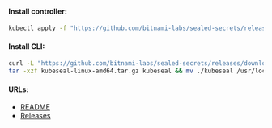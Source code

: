 #### Install controller:
```bash
kubectl apply -f "https://github.com/bitnami-labs/sealed-secrets/releases/download/v0.20.5/controller.yaml"
```

#### Install CLI:
```bash
curl -L "https://github.com/bitnami-labs/sealed-secrets/releases/download/v0.20.5/kubeseal-0.20.5-linux-amd64.tar.gz" -o "kubeseal-linux-amd64.tar.gz" && \
tar -xzf kubeseal-linux-amd64.tar.gz kubeseal && mv ./kubeseal /usr/local/bin/
```

#### URLs:
- [README](https://github.com/bitnami-labs/sealed-secrets/blob/main/README.md)
- [Releases](https://github.com/bitnami-labs/sealed-secrets/releases)

